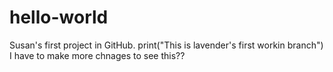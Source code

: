 # hello-world
Susan's first project in GitHub.
print("This is lavender's first workin branch")
I have to make more chnages to see this??

